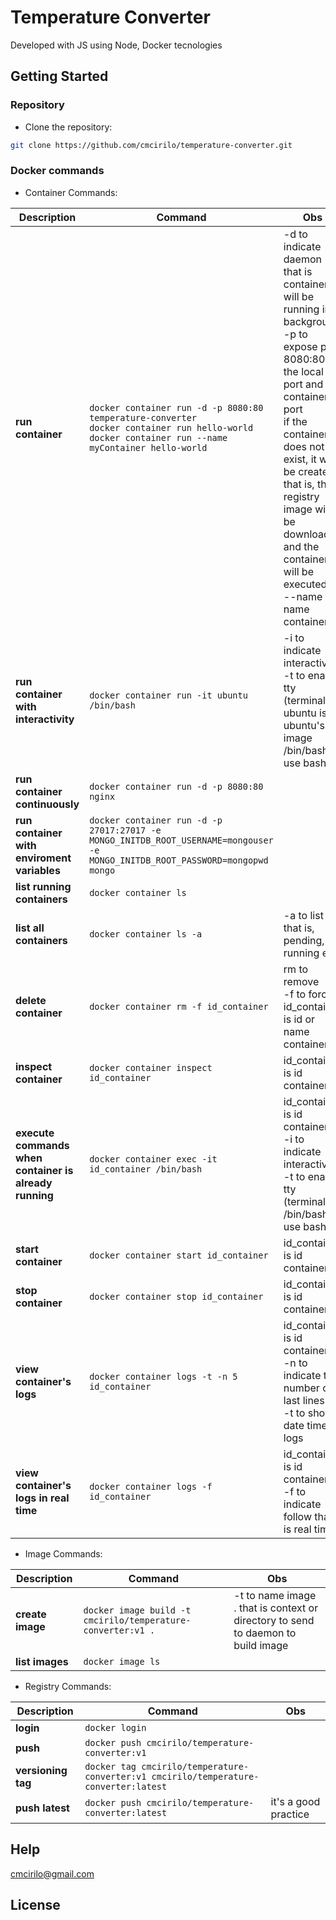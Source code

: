 # Temperature Converter

Developed with JS using Node, Docker tecnologies

## Getting Started

### Repository

- Clone the repository:

```sh
git clone https://github.com/cmcirilo/temperature-converter.git
```

### Docker commands

- Container Commands:

| Description                                            | Command                                                                                                                                                           | Obs                                                                                                                                                                                                                                                                                                                                |
| ------------------------------------------------------ | ----------------------------------------------------------------------------------------------------------------------------------------------------------------- | ---------------------------------------------------------------------------------------------------------------------------------------------------------------------------------------------------------------------------------------------------------------------------------------------------------------------------------- |
| **run container**                                      | `docker container run -d -p 8080:80 temperature-converter` <br /> `docker container run hello-world` <br /> `docker container run --name myContainer hello-world` | -d to indicate daemon that is container will be running in background <br /> -p to expose port <br /> 8080:80 is the local port and container's port<br /> if the container does not exist, it will be created, that is, the registry image will be downloaded and the container will be executed. <br /> --name to name container |
| **run container with interactivity**                   | `docker container run -it ubuntu /bin/bash`                                                                                                                       | -i to indicate interactivity<br /> -t to enable tty (terminal) <br /> ubuntu is ubuntu's image <br /> /bin/bash to use bash                                                                                                                                                                                                        |
| **run container continuously**                         | `docker container run -d -p 8080:80 nginx`                                                                                                                        |                                                                                                                                                                                                                                                                                                                                    |
| **run container with enviroment variables**            | `docker container run -d -p 27017:27017 -e MONGO_INITDB_ROOT_USERNAME=mongouser -e MONGO_INITDB_ROOT_PASSWORD=mongopwd mongo`                                     |                                                                                                                                                                                                                                                                                                                                    |
| **list running containers**                            | `docker container ls`                                                                                                                                             |                                                                                                                                                                                                                                                                                                                                    |
| **list all containers**                                | `docker container ls -a`                                                                                                                                          | -a to list all, that is, pending, running etc                                                                                                                                                                                                                                                                                      |
| **delete container**                                   | `docker container rm -f id_container`                                                                                                                             | rm to remove<br /> -f to force <br /> id_container is id or name container                                                                                                                                                                                                                                                         |
| **inspect container**                                  | `docker container inspect id_container`                                                                                                                           | id_container is id container                                                                                                                                                                                                                                                                                                       |
| **execute commands when container is already running** | `docker container exec -it id_container /bin/bash`                                                                                                                | id_container is id container <br /> -i to indicate interactivity<br /> -t to enable tty (terminal) <br/> /bin/bash to use bash                                                                                                                                                                                                     |
| **start container**                                    | `docker container start id_container`                                                                                                                             | id_container is id container                                                                                                                                                                                                                                                                                                       |
| **stop container**                                     | `docker container stop id_container`                                                                                                                              | id_container is id container                                                                                                                                                                                                                                                                                                       |
| **view container's logs**                              | `docker container logs -t -n 5 id_container`                                                                                                                      | id_container is id container <br/> -n to indicate the number of last lines <br/> -t to show date time in logs                                                                                                                                                                                                                      |
| **view container's logs in real time**                 | `docker container logs -f id_container`                                                                                                                           | id_container is id container <br/> -f to indicate follow that is real time                                                                                                                                                                                                                                                         |

- Image Commands:

| Description      | Command                                                     | Obs                                                                                     |
| ---------------- | ----------------------------------------------------------- | --------------------------------------------------------------------------------------- |
| **create image** | `docker image build -t cmcirilo/temperature-converter:v1 .` | -t to name image <br /> . that is context or directory to send to daemon to build image |
| **list images**  | `docker image ls`                                           |                                                                                         |

- Registry Commands:

| Description        | Command                                                                               | Obs                  |
| ------------------ | ------------------------------------------------------------------------------------- | -------------------- |
| **login**          | `docker login`                                                                        |                      |
| **push**           | `docker push cmcirilo/temperature-converter:v1`                                       |                      |
| **versioning tag** | `docker tag cmcirilo/temperature-converter:v1 cmcirilo/temperature-converter:latest ` |                      |
| **push latest**    | `docker push cmcirilo/temperature-converter:latest`                                   | it's a good practice |

## Help

cmcirilo@gmail.com

## License
